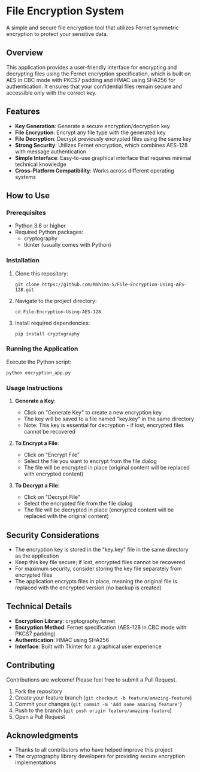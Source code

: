 # File Encryption System

A simple and secure file encryption tool that utilizes Fernet symmetric encryption to protect your sensitive data.

## Overview

This application provides a user-friendly interface for encrypting and decrypting files using the Fernet encryption specification, which is built on AES in CBC mode with PKCS7 padding and HMAC using SHA256 for authentication. It ensures that your confidential files remain secure and accessible only with the correct key.

## Features

- **Key Generation**: Generate a secure encryption/decryption key
- **File Encryption**: Encrypt any file type with the generated key
- **File Decryption**: Decrypt previously encrypted files using the same key
- **Strong Security**: Utilizes Fernet encryption, which combines AES-128 with message authentication
- **Simple Interface**: Easy-to-use graphical interface that requires minimal technical knowledge
- **Cross-Platform Compatibility**: Works across different operating systems

## How to Use

### Prerequisites

- Python 3.6 or higher
- Required Python packages:
  - cryptography
  - tkinter (usually comes with Python)

### Installation

1. Clone this repository:
   ```
   git clone https://github.com/Mahima-5/File-Encryption-Using-AES-128.git
   ```
2. Navigate to the project directory:
   ```
   cd File-Encryption-Using-AES-128
   ```
3. Install required dependencies:
   ```
   pip install cryptography
   ```

### Running the Application

Execute the Python script:
```
python encryption_app.py
```

### Usage Instructions

1. **Generate a Key**:
   - Click on "Generate Key" to create a new encryption key
   - The key will be saved to a file named "key.key" in the same directory
   - Note: This key is essential for decryption - if lost, encrypted files cannot be recovered

2. **To Encrypt a File**:
   - Click on "Encrypt File"
   - Select the file you want to encrypt from the file dialog
   - The file will be encrypted in place (original content will be replaced with encrypted content)

3. **To Decrypt a File**:
   - Click on "Decrypt File"
   - Select the encrypted file from the file dialog
   - The file will be decrypted in place (encrypted content will be replaced with the original content)

## Security Considerations

- The encryption key is stored in the "key.key" file in the same directory as the application
- Keep this key file secure; if lost, encrypted files cannot be recovered
- For maximum security, consider storing the key file separately from encrypted files
- The application encrypts files in place, meaning the original file is replaced with the encrypted version (no backup is created)

## Technical Details

- **Encryption Library**: cryptography.fernet
- **Encryption Method**: Fernet specification (AES-128 in CBC mode with PKCS7 padding)
- **Authentication**: HMAC using SHA256
- **Interface**: Built with Tkinter for a graphical user experience

## Contributing

Contributions are welcome! Please feel free to submit a Pull Request.

1. Fork the repository
2. Create your feature branch (`git checkout -b feature/amazing-feature`)
3. Commit your changes (`git commit -m 'Add some amazing feature'`)
4. Push to the branch (`git push origin feature/amazing-feature`)
5. Open a Pull Request

## Acknowledgments

- Thanks to all contributors who have helped improve this project
- The cryptography library developers for providing secure encryption implementations
